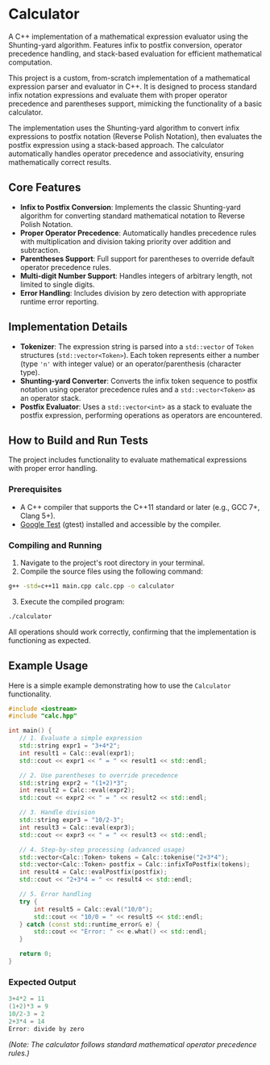 # Calculator

A C++ implementation of a mathematical expression evaluator using the Shunting-yard algorithm. Features infix to postfix conversion, operator precedence handling, and stack-based evaluation for efficient mathematical computation.

This project is a custom, from-scratch implementation of a mathematical expression parser and evaluator in C++. It is designed to process standard infix notation expressions and evaluate them with proper operator precedence and parentheses support, mimicking the functionality of a basic calculator.

The implementation uses the Shunting-yard algorithm to convert infix expressions to postfix notation (Reverse Polish Notation), then evaluates the postfix expression using a stack-based approach. The calculator automatically handles operator precedence and associativity, ensuring mathematically correct results.

## Core Features

-   **Infix to Postfix Conversion**: Implements the classic Shunting-yard algorithm for converting standard mathematical notation to Reverse Polish Notation.
-   **Proper Operator Precedence**: Automatically handles precedence rules with multiplication and division taking priority over addition and subtraction.
-   **Parentheses Support**: Full support for parentheses to override default operator precedence rules.
-   **Multi-digit Number Support**: Handles integers of arbitrary length, not limited to single digits.
-   **Error Handling**: Includes division by zero detection with appropriate runtime error reporting.

## Implementation Details

-   **Tokenizer**: The expression string is parsed into a `std::vector` of `Token` structures (`std::vector<Token>`). Each token represents either a number (type `'n'` with integer value) or an operator/parenthesis (character type).
-   **Shunting-yard Converter**: Converts the infix token sequence to postfix notation using operator precedence rules and a `std::vector<Token>` as an operator stack.
-   **Postfix Evaluator**: Uses a `std::vector<int>` as a stack to evaluate the postfix expression, performing operations as operators are encountered.

## How to Build and Run Tests

The project includes functionality to evaluate mathematical expressions with proper error handling.

### Prerequisites

-   A C++ compiler that supports the C++11 standard or later (e.g., GCC 7+, Clang 5+).
-   [Google Test](https://github.com/google/googletest) (gtest) installed and accessible by the compiler.

### Compiling and Running

1.  Navigate to the project's root directory in your terminal.
2.  Compile the source files using the following command:

   ```bash
   g++ -std=c++11 main.cpp calc.cpp -o calculator
   ```

3.  Execute the compiled program:

   ```bash
   ./calculator
   ```

   All operations should work correctly, confirming that the implementation is functioning as expected.

## Example Usage

Here is a simple example demonstrating how to use the `Calculator` functionality.

```cpp
#include <iostream>
#include "calc.hpp"

int main() {
   // 1. Evaluate a simple expression
   std::string expr1 = "3+4*2";
   int result1 = Calc::eval(expr1);
   std::cout << expr1 << " = " << result1 << std::endl;

   // 2. Use parentheses to override precedence
   std::string expr2 = "(1+2)*3";
   int result2 = Calc::eval(expr2);
   std::cout << expr2 << " = " << result2 << std::endl;

   // 3. Handle division
   std::string expr3 = "10/2-3";
   int result3 = Calc::eval(expr3);
   std::cout << expr3 << " = " << result3 << std::endl;

   // 4. Step-by-step processing (advanced usage)
   std::vector<Calc::Token> tokens = Calc::tokenise("2+3*4");
   std::vector<Calc::Token> postfix = Calc::infixToPostfix(tokens);
   int result4 = Calc::evalPostfix(postfix);
   std::cout << "2+3*4 = " << result4 << std::endl;

   // 5. Error handling
   try {
       int result5 = Calc::eval("10/0");
       std::cout << "10/0 = " << result5 << std::endl;
   } catch (const std::runtime_error& e) {
       std::cout << "Error: " << e.what() << std::endl;
   }

   return 0;
}
```
### Expected Output
```cpp
3+4*2 = 11
(1+2)*3 = 9
10/2-3 = 2
2+3*4 = 14
Error: divide by zero
```
*(Note: The calculator follows standard mathematical operator precedence rules.)*
